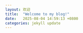 ```yaml
---
layout: 欢迎
title:  "Welcome to my blog!"
date:   2025-08-04 14:59:13 +0800
categories: jekyll update
---
```


